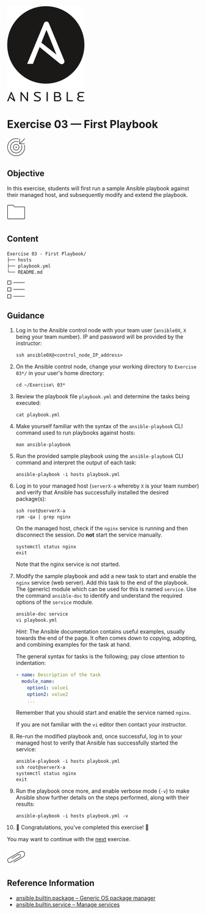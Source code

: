 ![Ansible logo](../img/ansible.png)

# Exercise 03 — First Playbook

![Goals](../img/goals.png)

## Objective

In this exercise, students will first run a sample Ansible playbook against their managed host, and subsequently modify and extend the playbook.

![Folder](../img/folder.png)

## Content

    Exercise 03 - First Playbook/
    ├── hosts
    ├── playbook.yml
    └── README.md

![List](../img/list--checkbox.png)

## Guidance

1.  Log in to the Ansible control node with your team user (`ansible0X`, `X` being your team number). IP and password will be provided by the instructor:

    ```shell
    ssh ansible0X@<control_node_IP_address>
    ```

2.  On the Ansible control node, change your working directory to `Exercise 03*/` in your user's home directory:

    ```shell
    cd ~/Exercise\ 03*
    ```

3.  Review the playbook file `playbook.yml` and determine the tasks being executed:

    ```shell
    cat playbook.yml
    ```

4.  Make yourself familiar with the syntax of the `ansible-playbook` CLI command used to run playbooks against hosts:

    ```shell
    man ansible-playbook
    ```

5.  Run the provided sample playbook using the `ansible-playbook` CLI command and interpret the output of each task:

    ```shell
    ansible-playbook -i hosts playbook.yml
    ```

6.  Log in to your managed host (`serverX-a` whereby `X` is your team number) and verify that Ansible has successfully installed the desired package(s):

    ```shell
    ssh root@serverX-a
    rpm -qa | grep nginx
    ```

    On the managed host, check if the `nginx` service is running and then disconnect the session. Do **not** start the service manually.

    ```shell
    systemctl status nginx
    exit
    ```

    Note that the nginx service is not started.

7.  Modify the sample playbook and add a new task to start and enable the `nginx` service (web server). Add this task to the end of the playbook. The (generic) module which can be used for this is named `service`. Use the command `ansible-doc` to identify and understand the required options of the `service` module.

    ```shell
    ansible-doc service
    vi playbook.yml
    ```

    _Hint_: The Ansible documentation contains useful examples, usually towards the end of the page. It often comes down to copying, adopting, and combining examples for the task at hand.

    The general syntax for tasks is the following; pay close attention to indentation:

    ```yaml
    - name: Description of the task
      module_name:
        option1: value1
        option2: value2
        ...
    ```

    Remember that you should start and enable the service named `nginx`.

    If you are not familiar with the `vi` editor then contact your instructor.

8.  Re-run the modified playbook and, once successful, log in to your managed host to verify that Ansible has successfully started the service:

    ```shell
    ansible-playbook -i hosts playbook.yml
    ssh root@serverX-a
    systemctl status nginx
    exit
    ```

9.  Run the playbook once more, and enable verbose mode (`-v`) to make Ansible show further details on the steps performed, along with their results:

    ```shell
    ansible-playbook -i hosts playbook.yml -v
    ```

10. 🎉 Congratulations, you've completed this exercise! 🎉

You may want to continue with the [next](../Exercise%2004%20-%20Second%20Playbook) exercise.

![Paper clip](../img/paper--clip.png)

## Reference Information

- [ansible.builtin.package – Generic OS package manager](https://docs.ansible.com/ansible/latest/collections/ansible/builtin/package_module.html)
- [ansible.builtin.service – Manage services](https://docs.ansible.com/ansible/latest/collections/ansible/builtin/service_module.html)

